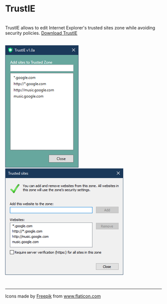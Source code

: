 # TrustIE
<br>
TrustIE allows to edit Internet Explorer's trusted sites zone while avoiding security policies. <a href="https://github.com/DenisLjubarets/TrustIE/raw/master/Files/Trustie_v1.0a.zip">Download TrustIE</a>
<br>
<br>
<p align="left">
  <img src="Files/MainView.png">&nbsp;&nbsp;&nbsp;&nbsp;&nbsp;&nbsp;
  <img align="top" src="Files/IE.png">
</p>


<br>
<hr>
<div>Icons made by <a href="https://www.flaticon.com/authors/freepik" title="Freepik">Freepik</a> from <a href="https://www.flaticon.com/" title="Flaticon">www.flaticon.com</a></div>
